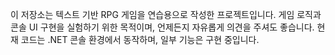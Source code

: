 이 저장소는 텍스트 기반 RPG 게임을 연습용으로 작성한 프로젝트입니다.
게임 로직과 콘솔 UI 구현을 실험하기 위한 목적이며,
언제든지 자유롭게 의견을 주셔도 좋습니다.
현재 코드는 .NET 콘솔 환경에서 동작하며, 일부 기능은 구현 중입니다.
